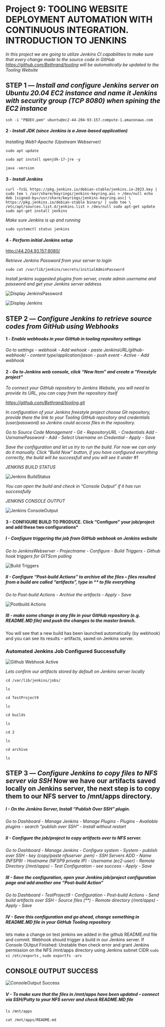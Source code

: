 # **Project 9: TOOLING WEBSITE DEPLOYMENT AUTOMATION WITH CONTINUOUS INTEGRATION. INTRODUCTION TO JENKINS**

   *In this project we are going to utilize Jenkins CI capabilities to make sure that every change made to the source code in GitHub https://github.com/Bethrand/tooling will be automatically be updated to the Tooling Website*


## STEP 1 — *Install and configure Jenkins server on Ubuntu 20.04 EC2 instance and name it Jenkins with security group (TCP 8080) when spining the EC2 instance*

`ssh -i "PBDEV.pem" ubuntu@ec2-44-204-93-157.compute-1.amazonaws.com`

#### 2  - *Install JDK (since Jenkins is a Java-based application)*

*Installing Web1-Apache (Upstream Webserver)*

`sudo apt update`

`sudo apt install openjdk-17-jre -y`

`java -version`

#### 3  - *Install Jenkins*

`curl -fsSL https://pkg.jenkins.io/debian-stable/jenkins.io-2023.key | sudo tee \
  /usr/share/keyrings/jenkins-keyring.asc > /dev/null
echo deb [signed-by=/usr/share/keyrings/jenkins-keyring.asc] \
  https://pkg.jenkins.io/debian-stable binary/ | sudo tee \
  /etc/apt/sources.list.d/jenkins.list > /dev/null
sudo apt-get update
sudo apt-get install jenkins`

*Make sure Jenkins is up and running*

`sudo systemctl status jenkins`

#### 4 - *Perform initial Jenkins setup*

http://44.204.93.157:8080/

*Retrieve Jenkins Password from your server to login* 

`sudo cat /var/lib/jenkins/secrets/initialAdminPassword`

*Install jenkins suggested plugins from server, create admin username and password and get your Jenkins server address*

![Display JenkinsPassword](./Images/JenkinsPassword.png)

![Display Jenkins](./Images/Display%20Jenkins.png)

## STEP 2 — *Configure Jenkins to retrieve source codes from GitHub using Webhooks*

#### 1 - *Enable webhooks in your GitHub in tooling repository settings*

*Go to settings - webhook - Add wehook - paste JenkinsURL/github-webhook/ - content type/application/jason - push event - Active - Add webhook* 

#### 2 - *Go to Jenkins web console, click “New Item” and create a “Freestyle project”*

*To connect your GitHub repository to Jenkins Website, you will need to provide its URL, you can copy from the repository itself*

*https://github.com/Bethrand/tooling.git*

*In configuration of your Jenkins freestyle project choose Git repository, provide there the link to your Tooling GitHub repository and credentials (user/password) so Jenkins could access files in the repository.*

*Go to Source Code Management - Git - RepositoryURL - Credentials Add - UsrnamePassword - Add - Select Username on Credential - Apply - Save*

*Save the configuration and let us try to run the build. For now we can only do it manually. Click “Build Now” button, if you have configured everything correctly, the build will be successfull and you will see it under #1*

*JENKINS BUILD STATUS*

![Jenkins BuildStatus](./Images/JEnkins%20BuildStatus.png)

*You can open the build and check in “Console Output” if it has run successfully*

*JENKINS CONSOLE OUTPUT*

![Jenkins ConsoleOutput](./Images/Jenkins%20ConsoleOutput.png)

#### 3 - CONFIGURE BUILD TO PRODUCE. Click “Configure” your job/project and add these two configurations*

##### I - *Configure triggering the job from GitHub webhook on Jenkins website*

*Go to JenkinsWebserver - Projectname - Configure - Build Triggers - Github hook triggers for GITScm polling*

![Build Triggers](./Images/Build%20Triggers.png)

##### II - *Configure “Post-build Actions” to archive all the files – files resulted from a build are called “artifacts”, type in ** to file everything*

*Go to Post-build Actions - Archive the artifacts - Apply - Save*

![Postbuild Actions](./Images/PostBuild%20Actions.png)

##### III - *make some change in any file in your GitHub repository (e.g. README.MD file) and push the changes to the master branch.*

You will see that a new build has been launched automatically (by webhook) and you can see its results – artifacts, saved on Jenkins server.

### Automated Jenkins Job Configured Successfully

![Github Webhook Active](./Images/Github%20Webhook%20Active.png)


*Lets confirm our artifacts stored by default on Jenkins server locally*

`cd /var/lib/jenkins/jobs/`

`ls`

`cd TestProject9`

`ls`

`cd builds`

`ls`

`cd 2`

`ls`

`cd archive`

`ls`

## STEP 3 — *Configure Jenkins to copy files to NFS server via SSH* Now we have our artifacts saved locally on Jenkins server, the next step is to copy them to our NFS server to /mnt/apps directory.

##### I - *On the Jenkins Server, Install “Publish Over SSH” plugin.*

*Go to Dashboard - Manage Jenkins - Manage Plugins - Plugins - Available plugins - search "publish over SSH" - Install without restart*

##### II - *Configure the job/project to copy artifacts over to NFS server.*

*Go to Dashboard - Manage Jenkins - Configure system - System - publish over SSH - key (copy/paste nfsserver .pem) - SSH Servers ADD - Name (NFSP9) - Hostname (NFSP9 private IP) - Username (ec2-user) - Remote Directory (/mnt/apps) - Test Configuration - see success - Apply - Save*

##### III - *Save the configuration, open your Jenkins job/project configuration page and add another one “Post-build Action”*

*Go to Dashboard - TestProject9 - Configuration - Post-build Actions - Send build artifacts over SSH - Source files (**) - Remote directory (/mnt/apps) - Apply - Save*

##### IV - *Save this configuration and go ahead, change something in README.MD file in your GitHub Tooling repository*

lets make a change on test jenkins we added in the github README.md file and commit. Webhook should trigger a build in our Jenkins server. If Console OUtput Finished: Unstable then check error and grant Jenkins permission on the NFS /mnt/apps directory using Jenkins subnet CIDR `sudo vi /etc/exports` , `sudo exportfs -arv`

## CONSOLE OUTPUT SUCCESS

![ConsoleOutput Success](./Images/ConsoleOutput%20Success.png)

##### V - *To make sure that the files in /mnt/apps have been updated – connect via SSH/Putty to your NFS server and check README.MD file*

`ls /mnt/apps`

`cat /mnt/apps/README.md`
